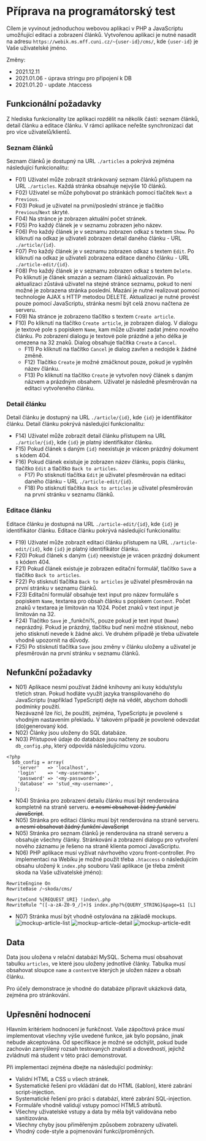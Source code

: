 # Příprava na programátorský test

Cílem je vyvinout jednoduchou webovou aplikaci v PHP a JavaScriptu umožňující editaci a zobrazení článků.
Vytvořenou aplikaci je nutné nasadit na adresu ```https://webik.ms.mff.cuni.cz/~{user-id}/cms/```, kde ```{user-id}``` je Vaše uživatelské jméno.

Změny: 
 * 2021.12.11
 * 2021.01.06 - úprava stringu pro připojení k DB
 * 2021.01.20 - update .htaccess
 
## Funkcionální požadavky
Z hlediska funkcionality lze aplikaci rozdělit na několik částí: seznam článků, detail článku a editace článku.
V rámci aplikace neřešte synchronizaci dat pro více uživatelů/klientů. 

### Seznam článků
Seznam článků je dostupný na URL ```./articles``` a pokrývá zejména následující funkcionalitu:

* F01) Uživatel může zobrazit stránkovaný seznam článků přístupem na URL ```./articles```.
  Každá stránka obsahuje nejvýše 10 článků.
* F02) Uživatel se může pohybovat po stránkách pomocí tlačítek ```Next``` a ```Previous```.
* F03) Pokud je uživatel na první/poslední stránce je tlačítko ```Previous```/```Next``` skryté.
* F04) Na stránce je zobrazen aktuální počet stránek.
* F05) Pro každý článek je v seznamu zobrazen jeho název.
* F06) Pro každý článek je v seznamu zobrazen odkaz s textem ```Show```.
  Po kliknutí na odkaz je uživateli zobrazen detail daného článku - URL ```./article/{id}```.
* F07) Pro každý článek je v seznamu zobrazen odkaz s textem ```Edit```.
  Po kliknutí na odkaz je uživateli zobrazena editace daného článku - URL ```./article-edit/{id}```.
* F08) Pro každý článek je v seznamu zobrazen odkaz s textem ```Delete```.
  Po kliknutí je článek smazán a seznam článků aktualizován. 
  Po aktualizaci zůstává uživatel na stejné stránce seznamu, pokud to není možné je zobrazena stránka poslední.
  Mazání je nutné realizovat pomocí technologie AJAX s HTTP metodou DELETE.
  Aktualizaci je nutné provést pouze pomocí JavaScriptu, 
  stránka nesmí být celá znovu načtena ze serveru.
* F09) Na stránce je zobrazeno tlačítko s textem ```Create article```.
* F10) Po kliknutí na tlačítko ```Create article```, je zobrazen dialog.
  V dialogu je textové pole s popiskem ```Name```, kam může uživatel zadat jméno nového článku. 
  Po zobrazení dialogu je textové pole prázdné a jeho délka je omezena na 32 znaků.
  Dialog obsahuje tlačítka ```Create``` a ```Cancel```.  
  * F11) Po kliknutí na tlačítko ```Cancel``` je dialog zavřen a nedojde k žádné změně.
  * F12) Tlačítko ```Create``` je možné zmáčknout pouze, pokud je vyplněn název článku.
  * F13) Po kliknutí na tlačítko ```Create``` je vytvořen nový článek s daným názvem a prázdným obsahem.
    Uživatel je následně přesměrován na editaci vytvořeného článku.

### Detail článku
Detail článku je dostupný na URL ```./article/{id}```, kde ```{id}``` je identifikátor článku. 
Detail článku pokrývá následující funkcionalitu: 

* F14) Uživatel může zobrazit detail článku přístupem na URL ```./article/{id}```, kde ```{id}``` je platný identifikátor článku.  
* F15) Pokud článek s daným ```{id}``` neexistuje je vrácen prázdný dokument s kódem 404.
* F16) Pokud článek existuje je zobrazen název článku, popis článku, tlačítko ```Edit``` a tlačítko ```Back to articles```.
  * F17) Po stisknutí tlačítka ```Edit``` je uživatel přesměrován na editaci daného článku - URL ```./article-edit/{id}```.
  * F18) Po stisknutí tlačítka ```Back to articles``` je uživatel přesměrován na první stránku v seznamu článků.
    

### Editace článku
Editace článku je dostupná na URL ```./article-edit/{id}```, kde ```{id}``` je identifikátor článku. 
Editace článku pokrývá následující funkcionalitu: 

* F19) Uživatel může zobrazit editaci článku přístupem na URL ```./article-edit/{id}```, kde ```{id}``` je platný identifikátor článku.  
* F20) Pokud článek s daným ```{id}``` neexistuje je vrácen prázdný dokument s kódem 404.
* F21) Pokud článek existuje je zobrazen editační formulář, tlačítko ```Save``` a tlačítko ```Back to articles```.
* F22) Po stisknutí tlačítka ```Back to articles``` je uživatel přesměrován na první stránku v seznamu článků.
* F23) Editační formulář obsahuje text input pro název formuláře s popiskem ```Name```, textarea pro obsah článku s popiskem ```Content```.
  Počet znaků v textarea je limitován na 1024. Počet znaků v text input je limitován na 32.
* F24) Tlačítko ```Save``` je _funkční%, pouze pokud je text input (```Name```) neprázdný.
  Pokud je prázdný, tlačítku buď není možné stisknout, nebo jeho stisknutí nevede k žádné akci.
  Ve druhém případě je třeba uživatele vhodně upozornit na důvody.
* F25) Po stisknutí tlačítka ```Save``` jsou změny v článku uloženy a uživatel je přesměrován na první stránku v seznamu článků.
 
## Nefunkční požadavky
* N01) Aplikace nesmí používat žádné knihovny ani kusy kódu/stylu třetích stran. 
  Pokud hodláte využít jazyka transpilovaného do JavaScriptu (například TypeScript) dejte ná vědět, abychom dohodli podmínky použití.  
  Nezávazně lze říci, že použití, zejména, TypeScriptu je povolené s vhodným nastavením překladu.
  V takovém případě je povolené odevzdat (do)generovaný kód.
* N02) Články jsou uloženy do SQL databáze. 
* N03) Přístupové údaje do databáze jsou načteny ze souboru ```db_config.php```, který odpovídá následujícímu vzoru.
```
<?php
  $db_config = array(
    'server'   => 'localhost',
    'login'    => '<my-username>',
    'password' => '<my-password>',
    'database' => 'stud_<my-username>',
   );
```
* N04) Stránka pro zobrazení detailu článku musí být renderována kompletně na straně serveru.
  ~~a nesmí obsahovat žádný _funkční_ JavaScript~~.
* N05) Stránka pro editaci článku musí být renderována na straně serveru.
  ~~a nesmí obsahovat žádný _funkční_ JavaScript~~
* N05) Stránka pro seznam článků je renderována na straně serveru a obsahuje všechny články.
  Stránkování a zobrazení dialogu pro vytvoření nového záznamu je řešeno na straně klienta pomocí JavaScriptu.
* N06) PHP aplikace musí vyžívat návrhového vzoru front-controller.
Pro implementaci na Webíku je možné použít třeba ```.htaccess``` o následujícím obsahu uložený k ```index.php``` souboru Vaší aplikace (je třeba změnit skoda na Vaše uživatelské jméno):
```
RewriteEngine On
RewriteBase /~skoda/cms/

RewriteCond %{REQUEST_URI} !index\.php
RewriteRule ^([-a-zA-Z0-9_/]+)$ index.php?%{QUERY_STRING}&page=$1 [L]
```
* N07) Stránka musí být vhodně ostylována na základě mockups.
![mockup-article-list](./mockup-article-list.png)
![mockup-article-detail](./mockup-article-detail.png)
![mockup-article-edit](./mockup-article-edit.png)

## Data
Data jsou uložena v relační databázi MySQL.
Schema musí obsahovat tabulku ```articles```, ve které jsou uloženy jednotlivé články. 
Tabulka musí obsahovat sloupce ```name``` a ```content```ve kterých je uložen název a obsah článku.

Pro účely demonstrace je vhodné do databáze připravit ukázková data, zejména pro stránkování.

## Upřesnění hodnocení
Hlavním kritériem hodnocení je funkčnost. 
Vaše zápočtová práce musí implementovat všechny výše uvedené funkce, jak bylo popsáno, jinak nebude akceptována.
Od specifikace je možné se odchýlit, pokud bude zachován zamýšlený rozsah testovaných znalostí a dovedností, jejichž zvládnutí má student v této práci demonstrovat.

Při implementaci zejména dbejte na následující podmínky:
- Validní HTML a CSS u všech stránek.
- Systematické řešení pro vkládání dat do HTML (šablon), které zabrání script-injection.
- Systematické řešení pro práci s databází, které zabrání SQL-injection.
- Formuláře vhodně validují vstupy pomocí HTML5 atributů.
- Všechny uživatelské vstupy a data by měla být validována nebo sanitizována.
- Všechny chyby jsou přiměřeným způsobem zobrazeny uživateli.
- Vhodný code-style a pojmenování funkcí/proměnných.
